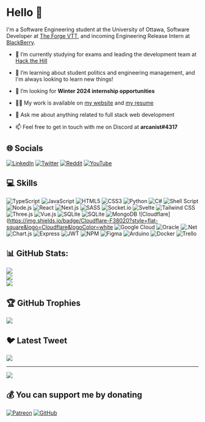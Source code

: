 # Hello 👋

I'm a Software Engineering student at the University of Ottawa, Software Developer at [The Forge VTT](https://forge-vtt.com), and incoming Engineering Release Intern at [BlackBerry](https://blackberry.com).

- 🔭 I’m currently studying for exams and leading the development team at [Hack the Hill](https://hackthehill.com)

- 🌱 I’m learning about student politics and engineering management, and I'm always looking to learn new things!

- 🤝 I’m looking for **Winter 2024 internship opportunities**

- 👨‍💻 My work is available on [my website](https://arcanist.me) and [my resume](https://arcanist.me/resume)

- 💬 Ask me about anything related to full stack web development

- 📫 Feel free to get in touch with me on Discord at **arcanist#4317**

## 🌐 Socials
[![LinkedIn](https://img.shields.io/badge/LinkedIn-%230077B5.svg?logo=linkedin&logoColor=white)](https://linkedin.com/in/arcanistzed) [![Twitter](https://img.shields.io/badge/Twitter-%231DA1F2.svg?logo=Twitter&logoColor=white)](https://twitter.com/arcanistzed)  [![Reddit](https://img.shields.io/badge/Reddit-%23FF4500.svg?logo=Reddit&logoColor=white)](https://reddit.com/user/arcanistzed) [![YouTube](https://img.shields.io/badge/YouTube-%23FF0000.svg?logo=YouTube&logoColor=white)](https://youtube.com/@arcanistzed)

## 💻 Skills


![TypeScript](https://img.shields.io/badge/TypeScript-%23007ACC.svg?style=flat-square&logo=typescript&logoColor=white) ![JavaScript](https://img.shields.io/badge/JavaScript-%23323330.svg?style=flat-square&logo=javascript&logoColor=%23F7DF1E) ![HTML5](https://img.shields.io/badge/HTML5-%23E34F26.svg?style=flat-square&logo=html5&logoColor=white) ![CSS3](https://img.shields.io/badge/CSS3-%231572B6.svg?style=flat-square&logo=css3&logoColor=white) ![Python](https://img.shields.io/badge/Python-3670A0?style=flat-square&logo=python&logoColor=ffdd54) ![C#](https://img.shields.io/badge/C%23-%23239120.svg?style=flat-square&logo=c-sharp&logoColor=white) ![Shell Script](https://img.shields.io/badge/Shell-%233E474A.svg?style=flat-square&logo=gnu-bash&logoColor=white) ![Node.js](https://img.shields.io/badge/Node.js-6DA55F?style=flat-square&logo=node.js&logoColor=white) ![React](https://img.shields.io/badge/React-%2320232a.svg?style=flat-square&logo=react&logoColor=%2361DAFB) ![Next.js](https://img.shields.io/badge/Next-black?style=flat-square&logo=next.js&logoColor=white) ![SASS](https://img.shields.io/badge/SASS-hotpink.svg?style=flat-square&logo=SASS&logoColor=white) ![Socket.io](https://img.shields.io/badge/Socket.io-black?style=flat-square&logo=socket.io&badgeColor=010101) ![Svelte](https://img.shields.io/badge/Svelte-%23f1413d.svg?style=flat-square&logo=svelte&logoColor=white) ![Tailwind CSS](https://img.shields.io/badge/Tailwind-%2338B2AC.svg?style=flat-square&logo=tailwind-css&logoColor=white) ![Three.js](https://img.shields.io/badge/Three.js-black?style=flat-square&logo=three.js&logoColor=white) ![Vue.js](https://img.shields.io/badge/Vue-%2335495e.svg?style=flat-square&logo=vuedotjs&logoColor=%234FC08D) ![SQLite](https://img.shields.io/badge/MySQL-4479A1.svg?style=flat-square&logo=mysql&logoColor=white) ![SQLite](https://img.shields.io/badge/SQLite-%2307405e.svg?style=flat-square&logo=sqlite&logoColor=white) ![MongoDB](https://img.shields.io/badge/MongoDB-%234ea94b.svg?style=flat-square&logo=mongodb&logoColor=white) ![Cloudflare](https://img.shields.io/badge/Cloudflare-F38020?style=flat-square&logo=Cloudflare&logoColor=white ![Google Cloud](https://img.shields.io/badge/Google%20Cloud-%234285F4.svg?style=flat-square&logo=google-cloud&logoColor=white) ![Oracle](https://img.shields.io/badge/Oracle-F80000?style=flat-square&logo=oracle&logoColor=white) ![.Net](https://img.shields.io/badge/.NET-5C2D91?style=flat-square&logo=.net&logoColor=white) ![Chart.js](https://img.shields.io/badge/Chart.js-F5788D.svg?style=flat-square&logo=chart.js&logoColor=white) ![Express](https://img.shields.io/badge/Express-%23404d59.svg?style=flat-square&logo=express&logoColor=%2361DAFB) ![JWT](https://img.shields.io/badge/JWT-black?style=flat-square&logo=JSON%20web%20tokens) ![NPM](https://img.shields.io/badge/NPM-%23000000.svg?style=flat-square&logo=npm&logoColor=white) ![Figma](https://img.shields.io/badge/Figma-%23F24E1E.svg?style=flat-square&logo=figma&logoColor=white) ![Arduino](https://img.shields.io/badge/-Arduino-00979D?style=flat-square&logo=Arduino&logoColor=white) ![Docker](https://img.shields.io/badge/Docker-%230db7ed.svg?style=flat-square&logo=docker&logoColor=white) ![Trello](https://img.shields.io/badge/Trello-%23026AA7.svg?style=flat-square&logo=Trello&logoColor=white)

## 📊 GitHub Stats:
![](https://github-readme-stats.vercel.app/api?username=arcanistzed&theme=dark&hide_border=false&include_all_commits=true&count_private=true)<br/>
![](https://github-readme-streak-stats.herokuapp.com/?user=arcanistzed&theme=dark&hide_border=false)<br/>
![](https://github-readme-stats.vercel.app/api/top-langs/?username=arcanistzed&theme=dark&hide_border=false&include_all_commits=true&count_private=true&layout=compact)

## 🏆 GitHub Trophies
![](https://github-profile-trophy.vercel.app/?username=arcanistzed&theme=onedark&no-frame=true&no-bg=true&margin-w=4)

## 🐦 Latest Tweet
[![](https://gtce.itsvg.in/api?username=arcanistzed)](https://gtce.itsvg.in)

---
[![](https://visitcount.itsvg.in/api?id=arcanistzed&icon=1&color=6)](https://visitcount.itsvg.in)

## 💰 You can support me by donating
[![Patreon](https://img.shields.io/badge/Patreon-F96854?style=flat-quare&logo=patreon&logoColor=white)](https://patreon.com/arcanistzed) 
[![GitHub](https://img.shields.io/badge/GitHub-333333?style=flat-quare&logo=github&logoColor=white)](https://github.com/sponsors/arcanistzed)

